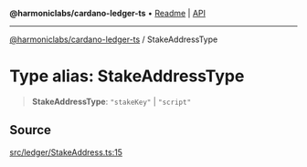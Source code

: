 **@harmoniclabs/cardano-ledger-ts** • [Readme](../Introduction.md) \| [API](../globals.md)

***

[@harmoniclabs/cardano-ledger-ts](../Introduction.md) / StakeAddressType

# Type alias: StakeAddressType

> **StakeAddressType**: `"stakeKey"` \| `"script"`

## Source

[src/ledger/StakeAddress.ts:15](https://github.com/HarmonicLabs/cardano-ledger-ts/blob/d1659b0/src/ledger/StakeAddress.ts#L15)

